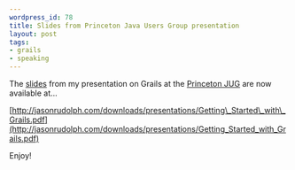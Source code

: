 ```yaml
---
wordpress_id: 78
title: Slides from Princeton Java Users Group presentation
layout: post
tags:
- grails
- speaking
---
```

The [slides](http://jasonrudolph.com/downloads/presentations/Getting_Started_with_Grails.pdf) from my presentation on Grails at the [Princeton JUG](http://jasonrudolph.com/blog/2007/05/30/groovy-grails-double-header-at-princeton-jug/) are now available at…

[http://jasonrudolph.com/downloads/presentations/Getting\_Started\_with\_Grails.pdf](http://jasonrudolph.com/downloads/presentations/Getting_Started_with_Grails.pdf)

Enjoy!
